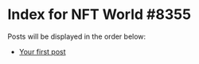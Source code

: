 # Index for NFT World #8355
Posts will be displayed in the order below:

- [Your first post](./001-first.md)

